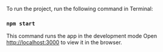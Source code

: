 To run the project, run the following command in Terminal:

### `npm start`

This command runs the app in the development mode
Open [http://localhost:3000](http://localhost:3000) to view it in the browser.
